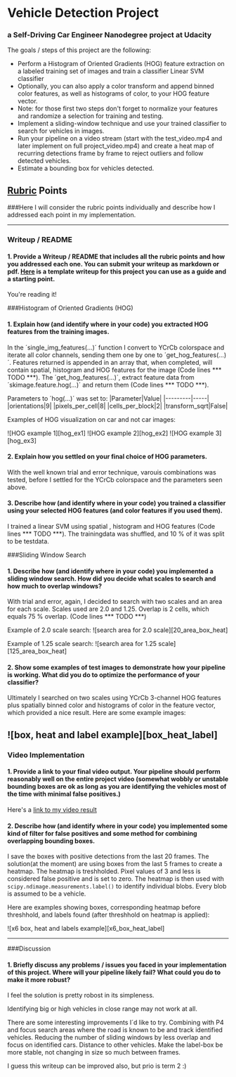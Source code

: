# **Vehicle Detection Project**
### a Self-Driving Car Engineer Nanodegree project at Udacity

The goals / steps of this project are the following:

* Perform a Histogram of Oriented Gradients (HOG) feature extraction on a labeled training set of images and train a classifier Linear SVM classifier
* Optionally, you can also apply a color transform and append binned color features, as well as histograms of color, to your HOG feature vector. 
* Note: for those first two steps don't forget to normalize your features and randomize a selection for training and testing.
* Implement a sliding-window technique and use your trained classifier to search for vehicles in images.
* Run your pipeline on a video stream (start with the test_video.mp4 and later implement on full project_video.mp4) and create a heat map of recurring detections frame by frame to reject outliers and follow detected vehicles.
* Estimate a bounding box for vehicles detected.

[//]: # (Image References)
[image1]: ./examples/car_not_car.png
[image2]: ./examples/HOG_example.jpg
[image3]: ./examples/sliding_windows.jpg
[image4]: ./examples/sliding_window.jpg
[image5]: ./examples/bboxes_and_heat.png
[image6]: ./examples/labels_map.png
[image7]: ./examples/output_bboxes.png
[video1]: ./project_video.mp4

## [Rubric](https://review.udacity.com/#!/rubrics/513/view) Points
###Here I will consider the rubric points individually and describe how I addressed each point in my implementation.  

---
### Writeup / README

#### 1. Provide a Writeup / README that includes all the rubric points and how you addressed each one.  You can submit your writeup as markdown or pdf.  [Here](https://github.com/udacity/CarND-Vehicle-Detection/blob/master/writeup_template.md) is a template writeup for this project you can use as a guide and a starting point.  

You're reading it!

###Histogram of Oriented Gradients (HOG)

#### 1. Explain how (and identify where in your code) you extracted HOG features from the training images.
In the ´single_img_features(...)´ function I convert to YCrCb colorspace and iterate all color channels, sending them one by one to ´get_hog_features(...)´. Features returned is appended in an array that, when completed, will contain spatial, histogram and HOG features for the image (Code lines *** TODO ***). The ´get_hog_features(...)´, extract feature data from ´skimage.feature.hog(...)´ and return them (Code lines *** TODO ***).

Parameters to ´hog(...)´ was set to:
|Parameter|Value|
|---------|-----|
|orientations|9|
|pixels_per_cell|8|
|cells_per_block|2|
|transform_sqrt|False|

Examples of HOG visualization on car and not car images:

![HOG example 1][hog_ex1]
![HOG example 2][hog_ex2]
![HOG example 3][hog_ex3]



#### 2. Explain how you settled on your final choice of HOG parameters.

With the well known trial and error technique, varouis combinations was tested, before I settled for the YCrCb colorspace and the parameters seen above.

#### 3. Describe how (and identify where in your code) you trained a classifier using your selected HOG features (and color features if you used them).

I trained a linear SVM using spatial , histogram and HOG features (Code lines *** TODO ***). The trainingdata was shuffled, and 10 % of it was split to be testdata. 

###Sliding Window Search

#### 1. Describe how (and identify where in your code) you implemented a sliding window search.  How did you decide what scales to search and how much to overlap windows?

With trial and error, again, I decided to search with two scales and an area for each scale. Scales used are 2.0 and 1.25. Overlap is 2 cells, which equals 75 % overlap. (Code lines *** TODO ***)

Example of 2.0 scale search:
![search area for 2.0 scale][20_area_box_heat]

Example of 1.25 scale search:
![search area for 1.25 scale][125_area_box_heat]

#### 2. Show some examples of test images to demonstrate how your pipeline is working.  What did you do to optimize the performance of your classifier?

Ultimately I searched on two scales using YCrCb 3-channel HOG features plus spatially binned color and histograms of color in the feature vector, which provided a nice result.  Here are some example images:

![box, heat and label example][box_heat_label]
---

### Video Implementation

#### 1. Provide a link to your final video output.  Your pipeline should perform reasonably well on the entire project video (somewhat wobbly or unstable bounding boxes are ok as long as you are identifying the vehicles most of the time with minimal false positives.)

Here's a [link to my video result](./project_video.mp4)


#### 2. Describe how (and identify where in your code) you implemented some kind of filter for false positives and some method for combining overlapping bounding boxes.

I save the boxes with positive detections from the last 20 frames. The solution(at the moment) are using boxes from the last 5 frames to create a heatmap. The heatmap is treshholded. Pixel values of 3 and less is considered false positive and is set to zero. The heatmap is then used with `scipy.ndimage.measurements.label()` to identify individual blobs. Every blob is assumed to be a vehicle.

Here are examples showing boxes, corresponding heatmap before threshhold, and labels found (after threshhold on heatmap is applied):

![x6 box, heat and labels example][x6_box_heat_label]

---

###Discussion

#### 1. Briefly discuss any problems / issues you faced in your implementation of this project.  Where will your pipeline likely fail?  What could you do to make it more robust?

I feel the solution is pretty robost in its simpleness.

Identifying big or high vehicles in close range may not work at all. 

There are some interesting improvements I´d like to try. Combining with P4 and focus search areas where the road is known to be and track identified vehicles. Reducing the number of sliding windows by less overlap and focus on identified cars. Distance to other vehicles. Make the label-box be more stable, not changing in size so much between frames.

I guess this writeup can be improved also, but prio is term 2 :)